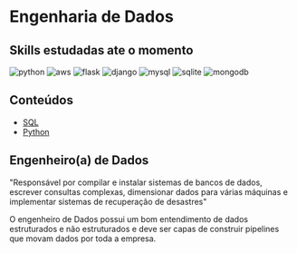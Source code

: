 # Engenharia de Dados

## Skills estudadas ate o momento

![python](https://img.shields.io/badge/Python-3776AB?style=for-the-badge&logo=python&logoColor=white&color=yellowgreen)
![aws](https://img.shields.io/badge/Amazon_AWS-232F3E?style=for-the-badge&logo=amazon-aws&logoColor=white&color=blue)
![flask](https://img.shields.io/badge/Flask-000000?style=for-the-badge&logo=flask&logoColor=white)
![django](https://img.shields.io/badge/Django-092E20?style=for-the-badge&logo=django&logoColor=white&color=green)
![mysql](https://img.shields.io/badge/MySQL-00000F?style=for-the-badge&logo=mysql&logoColor=white&color=orange)
![sqlite](https://img.shields.io/badge/SQLite-07405E?style=for-the-badge&logo=sqlite&logoColor=white&yellow)
![mongodb](https://img.shields.io/badge/MongoDB-4EA94B?style=for-the-badge&logo=mongodb&logoColor=white)


## Conteúdos

*   [SQL](https://github.com/annekarolinefc/Engenharia-de-Dados/tree/Linguagem-SQL)
*   [Python](https://github.com/annekarolinefc/Engenharia-de-Dados/tree/Python)

## Engenheiro(a) de Dados

"Responsável por compilar e instalar sistemas de bancos de dados, escrever consultas complexas, dimensionar dados para várias máquinas e implementar sistemas de recuperação de desastres"

O engenheiro de Dados possui um bom entendimento de dados estruturados e não estruturados e deve ser capas de construir pipelines que movam dados por toda a empresa. 